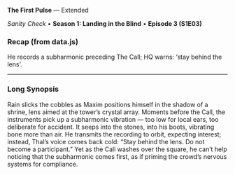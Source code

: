 **The First Pulse** — Extended

_Sanity Check_ • **Season 1: Landing in the Blind** • **Episode 3 (S1E03)**

### Recap (from data.js)
He records a subharmonic preceding The Call; HQ warns: ‘stay behind the lens’.

---

### Long Synopsis

Rain slicks the cobbles as Maxim positions himself in the shadow of a shrine, lens aimed at the tower’s crystal array. Moments before the Call, the instruments pick up a subharmonic vibration — too low for local ears, too deliberate for accident. It seeps into the stones, into his boots, vibrating bone more than air.
He transmits the recording to orbit, expecting interest; instead, Thal’s voice comes back cold: “Stay behind the lens. Do not become a participant.” Yet as the Call washes over the square, he can’t help noticing that the subharmonic comes first, as if priming the crowd’s nervous systems for compliance.